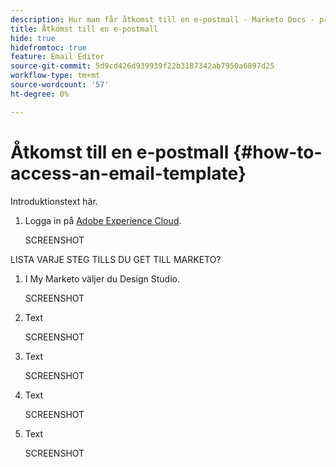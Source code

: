 ```yaml
---
description: Hur man får åtkomst till en e-postmall - Marketo Docs - produktdokumentation
title: Åtkomst till en e-postmall
hide: true
hidefromtoc: true
feature: Email Editor
source-git-commit: 5d9cd426d939939f22b3187342ab7950a6897d25
workflow-type: tm+mt
source-wordcount: '57'
ht-degree: 0%

---
```


# Åtkomst till en e-postmall {#how-to-access-an-email-template}

Introduktionstext här.

1. Logga in på [Adobe Experience Cloud](https://experiencecloud.adobe.com/).

   SCREENSHOT

LISTA VARJE STEG TILLS DU GET TILL MARKETO?

1. I My Marketo väljer du Design Studio.

   SCREENSHOT

1. Text

   SCREENSHOT

1. Text

   SCREENSHOT

1. Text

   SCREENSHOT

1. Text

   SCREENSHOT
